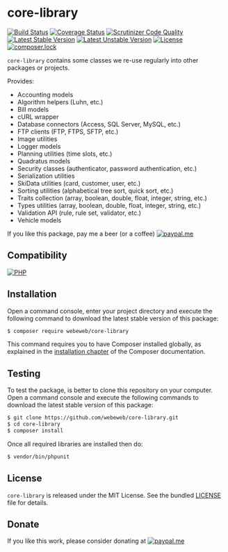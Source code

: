 core-library
============

[![Build Status](https://img.shields.io/github/workflow/status/webeweb/core-library/build?style=flat-square)](https://github.com/webeweb/core-library/actions)
[![Coverage Status](https://img.shields.io/coveralls/github/webeweb/core-library/master.svg?style=flat-square)](https://coveralls.io/github/webeweb/core-library?branch=master)
[![Scrutinizer Code Quality](https://img.shields.io/scrutinizer/quality/g/webeweb/core-library/master.svg?style=flat-square)](https://scrutinizer-ci.com/g/webeweb/core-library/?branch=master)
[![Latest Stable Version](https://img.shields.io/packagist/v/webeweb/core-library.svg?style=flat-square)](https://packagist.org/packages/webeweb/core-library)
[![Latest Unstable Version](https://img.shields.io/packagist/vpre/webeweb/core-library.svg?style=flat-square)](https://packagist.org/packages/webeweb/core-library)
[![License](https://img.shields.io/packagist/l/webeweb/core-library.svg?style=flat-square)](https://packagist.org/packages/webeweb/core-library)
[![composer.lock](https://img.shields.io/badge/.lock-uncommited-important.svg?style=flat-square)](https://packagist.org/packages/webeweb/core-library)

`core-library` contains some classes we re-use regularly into other packages or
projects.

Provides:

- Accounting models
- Algorithm helpers (Luhn, etc.)
- Bill models
- cURL wrapper
- Database connectors (Access, SQL Server, MySQL, etc.)
- FTP clients (FTP, FTPS, SFTP, etc.)
- Image utilities
- Logger models
- Planning utilities (time slots, etc.)
- Quadratus models
- Security classes (authenticator, password authentication, etc.)
- Serialization utilities
- SkiData utilities (card, customer, user, etc.)
- Sorting utilities (alphabetical tree sort, quick sort, etc.)
- Traits collection (array, boolean, double, float, integer, string, etc.)
- Types utilities (array, boolean, double, float, integer, string, etc.)
- Validation API (rule, rule set, validator, etc.)
- Vehicle models

If you like this package, pay me a beer (or a coffee)
[![paypal.me](https://img.shields.io/badge/paypal.me-webeweb-0070ba.svg?style=flat-square&logo=paypal)](https://www.paypal.me/webeweb)

## Compatibility

[![PHP](https://img.shields.io/packagist/php-v/webeweb/core-library.svg?style=flat-square)](http://php.net)

## Installation

Open a command console, enter your project directory and execute the following
command to download the latest stable version of this package:

```bash
$ composer require webeweb/core-library
```

This command requires you to have Composer installed globally, as explained in
the [installation chapter](https://getcomposer.org/doc/00-intro.md) of the
Composer documentation.

## Testing

To test the package, is better to clone this repository on your computer.
Open a command console and execute the following commands to download the latest
stable version of this package:

```bash
$ git clone https://github.com/webeweb/core-library.git
$ cd core-library
$ composer install
```

Once all required libraries are installed then do:

```bash
$ vendor/bin/phpunit
```

## License

`core-library` is released under the MIT License. See the bundled [LICENSE](LICENSE)
file for details.

## Donate

If you like this work, please consider donating at
[![paypal.me](https://img.shields.io/badge/paypal.me-webeweb-0070ba.svg?style=flat-square&logo=paypal)](https://www.paypal.me/webeweb)

